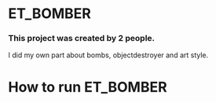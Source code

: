 # ET_BOMBER

### This project was created by 2 people.
I did my own part about bombs, objectdestroyer and art style.

# How to run ET_BOMBER
